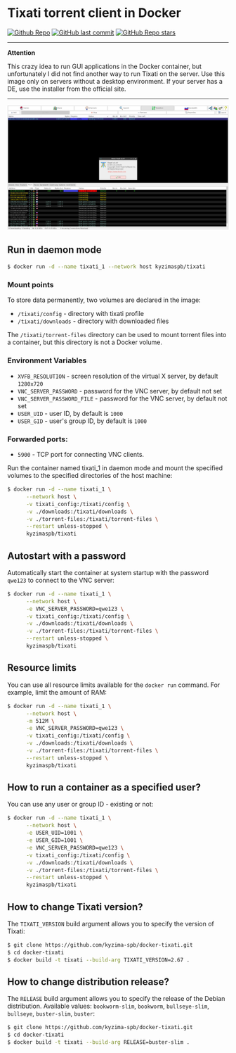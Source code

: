 # Tixati torrent client in Docker

[![Github Repo](https://img.shields.io/badge/github-repo-brightgreen)](https://github.com/kyzima-spb/docker-tixati)
[![GitHub last commit](https://img.shields.io/github/last-commit/kyzima-spb/docker-tixati)](https://github.com/kyzima-spb/docker-tixati)
[![GitHub Repo stars](https://img.shields.io/github/stars/kyzima-spb/docker-tixati)](https://github.com/kyzima-spb/docker-tixati/stargazers)

---
**Attention**

This crazy idea to run GUI applications in the Docker container,
but unfortunately I did not find another way to run Tixati on the server.
Use this image only on servers without a desktop environment.
If your server has a DE, use the installer from the official site.

---

![Tixati Screenshot](preview.png)

## Run in daemon mode

```bash
$ docker run -d --name tixati_1 --network host kyzimaspb/tixati
```

### Mount points

To store data permanently, two volumes are declared in the image:

* `/tixati/config` - directory with tixati profile
* `/tixati/downloads` - directory with downloaded files

The `/tixati/torrent-files` directory can be used to mount torrent files into a container,
but this directory is not a Docker volume.

### Environment Variables

* `XVFB_RESOLUTION` - screen resolution of the virtual X server, by default `1280x720`
* `VNC_SERVER_PASSWORD` - password for the VNC server, by default not set
* `VNC_SERVER_PASSWORD_FILE` - password for the VNC server, by default not set
* `USER_UID` - user ID, by default is `1000`
* `USER_GID` - user's group ID, by default is `1000`

### Forwarded ports:
* `5900` - TCP port for connecting VNC clients.

Run the container named tixati_1 in daemon mode and mount the specified volumes to the specified directories of the host machine:

```bash
$ docker run -d --name tixati_1 \
      --network host \
      -v tixati_config:/tixati/config \
      -v ./downloads:/tixati/downloads \
      -v ./torrent-files:/tixati/torrent-files \
      --restart unless-stopped \
      kyzimaspb/tixati
```

## Autostart with a password

Automatically start the container at system startup with the password `qwe123` to connect to the VNC server:

```bash
$ docker run -d --name tixati_1 \
      --network host \
      -e VNC_SERVER_PASSWORD=qwe123 \
      -v tixati_config:/tixati/config \
      -v ./downloads:/tixati/downloads \
      -v ./torrent-files:/tixati/torrent-files \
      --restart unless-stopped \
      kyzimaspb/tixati
```

## Resource limits

You can use all resource limits available for the `docker run` command. For example, limit the amount of RAM:

```bash
$ docker run -d --name tixati_1 \
      --network host \
      -m 512M \
      -e VNC_SERVER_PASSWORD=qwe123 \
      -v tixati_config:/tixati/config \
      -v ./downloads:/tixati/downloads \
      -v ./torrent-files:/tixati/torrent-files \
      --restart unless-stopped \
      kyzimaspb/tixati
```

## How to run a container as a specified user?

You can use any user or group ID - existing or not:

```bash
$ docker run -d --name tixati_1 \
      --network host \
      -e USER_UID=1001 \
      -e USER_GID=1001 \
      -e VNC_SERVER_PASSWORD=qwe123 \
      -v tixati_config:/tixati/config \
      -v ./downloads:/tixati/downloads \
      -v ./torrent-files:/tixati/torrent-files \
      --restart unless-stopped \
      kyzimaspb/tixati
```

## How to change Tixati version?

The `TIXATI_VERSION` build argument allows you to specify the version of Tixati:

```bash
$ git clone https://github.com/kyzima-spb/docker-tixati.git
$ cd docker-tixati
$ docker build -t tixati --build-arg TIXATI_VERSION=2.67 .
```

## How to change distribution release?

The `RELEASE` build argument allows you to specify the release of the Debian distribution.
Available values: `bookworm-slim`, `bookworm`, `bullseye-slim`, `bullseye`,
  `buster-slim`, `buster`:

```bash
$ git clone https://github.com/kyzima-spb/docker-tixati.git
$ cd docker-tixati
$ docker build -t tixati --build-arg RELEASE=buster-slim .
```
